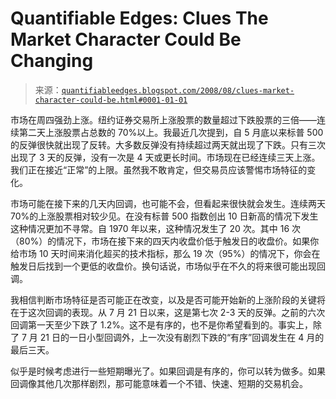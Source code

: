 <!--yml

分类：未分类

日期：2024-05-18 13:40:01

-->

# Quantifiable Edges: Clues The Market Character Could Be Changing

> 来源：[`quantifiableedges.blogspot.com/2008/08/clues-market-character-could-be.html#0001-01-01`](http://quantifiableedges.blogspot.com/2008/08/clues-market-character-could-be.html#0001-01-01)

市场在周四强劲上涨。纽约证券交易所上涨股票的数量超过下跌股票的三倍——连续第二天上涨股票占总数的 70%以上。我最近几次提到，自 5 月底以来标普 500 的反弹很快就出现了反转。大多数反弹没有持续超过两天就出现了下跌。只有三次出现了 3 天的反弹，没有一次是 4 天或更长时间。市场现在已经连续三天上涨。我们正在接近“正常”的上限。虽然我不敢肯定，但交易员应该警惕市场特征的变化。

市场可能在接下来的几天内回调，也可能不会，但看起来很快就会发生。连续两天 70%的上涨股票相对较少见。在没有标普 500 指数创出 10 日新高的情况下发生这种情况更加不寻常。自 1970 年以来，这种情况发生了 20 次。其中 16 次（80%）的情况下，市场在接下来的四天内收盘价低于触发日的收盘价。如果你给市场 10 天时间来消化超买的技术指标，那么 19 次（95%）的情况下，你会在触发日后找到一个更低的收盘价。换句话说，市场似乎在不久的将来很可能出现回调。

我相信判断市场特征是否可能正在改变，以及是否可能开始新的上涨阶段的关键将在于这次回调的表现。从 7 月 21 日以来，这是第七次 2-3 天的反弹。之前的六次回调第一天至少下跌了 1.2%。这不是有序的，也不是你希望看到的。事实上，除了 7 月 21 日的一日小型回调外，上一次没有剧烈下跌的“有序”回调发生在 4 月的最后三天。

似乎是时候考虑进行一些短期曝光了。如果回调是有序的，你可以转为做多。如果回调像其他几次那样剧烈，那可能意味着一个不错、快速、短期的交易机会。
